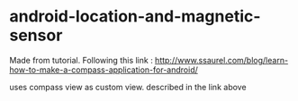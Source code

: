 # android-location-and-magnetic-sensor
Made from tutorial. Following this link :
http://www.ssaurel.com/blog/learn-how-to-make-a-compass-application-for-android/

uses compass view as custom view. described in the link above
